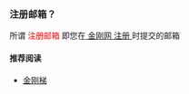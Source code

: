 ### 注册邮箱？

所谓<font color="Red"> 注册邮箱 </font>即您在[ 金刚网 ](金刚中文网)[ 注册 ](https://a2zitpro.github.io/web/l2_reg)时提交的邮箱

#### 推荐阅读

- [金刚梯](https://a2zitpro.github.io/web/dlb)
